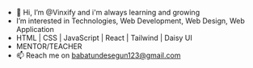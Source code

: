 - 👋 Hi, I’m @Vinxify and i'm always learning and growing
- I’m interested in Technologies, Web Development, Web Design, Web Application
- HTML | CSS | JavaScript | React | Tailwind | Daisy UI
- MENTOR/TEACHER
- 📫 Reach me on babatundesegun123@gmail.com

<!---
Vinxify/Vinxify is a ✨ special ✨ repository because its `README.md` (this file) appears on your GitHub profile.
You can click the Preview link to take a look at your changes.
--->
